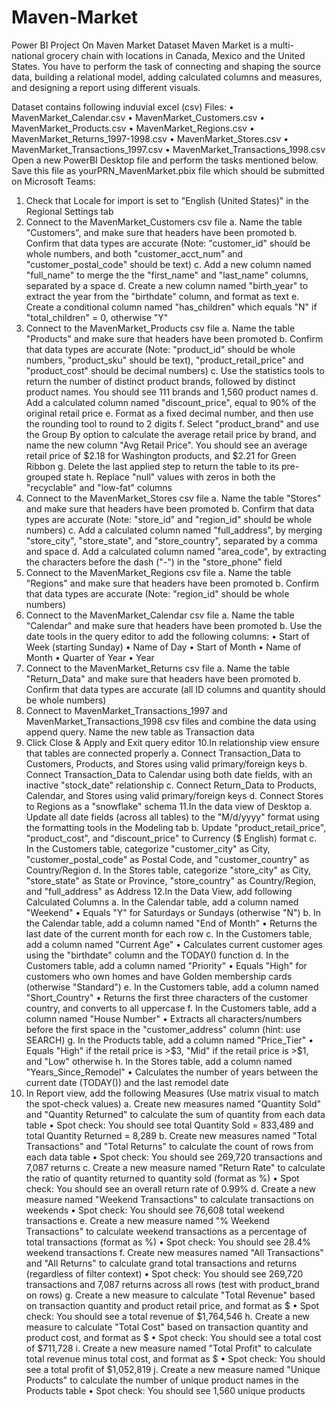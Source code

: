 # Maven-Market
Power BI Project On Maven Market Dataset
Maven Market is a multi-national grocery chain with locations in Canada, Mexico and the United States. You have to perform the task of connecting and shaping the source data, building a relational model, adding calculated columns and measures, and designing a report using different visuals.

Dataset contains following induvial excel (csv) Files:
•	MavenMarket_Calendar.csv
•	MavenMarket_Customers.csv
•	MavenMarket_Products.csv
•	MavenMarket_Regions.csv
•	MavenMarket_Returns_1997-1998.csv
•	MavenMarket_Stores.csv
•	MavenMarket_Transactions_1997.csv
•	MavenMarket_Transactions_1998.csv
Open a new PowerBI Desktop file and perform the tasks mentioned below. Save this file as yourPRN_MavenMarket.pbix file which should be submitted on Microsoft Teams: 
1. Check that Locale for import is set to "English (United States)" in the Regional Settings tab 
2. Connect to the MavenMarket_Customers csv file 
a. Name the table "Customers", and make sure that headers have been promoted
b. Confirm that data types are accurate (Note: "customer_id" should be whole numbers, and both "customer_acct_num" and "customer_postal_code" should be text) 
c. Add a new column named "full_name" to merge the the "first_name" and "last_name" columns, separated by a space 
d. Create a new column named "birth_year" to extract the year from the "birthdate" column, and format as text 
e. Create a conditional column named "has_children" which equals "N" if "total_children" = 0, otherwise "Y" 
3. Connect to the MavenMarket_Products csv file 
a. Name the table "Products" and make sure that headers have been promoted
b. Confirm that data types are accurate (Note: "product_id" should be whole numbers, "product_sku" should be text), "product_retail_price" and "product_cost" should be decimal numbers) 
c. Use the statistics tools to return the number of distinct product brands, followed by distinct product names. You should see 111 brands and 1,560 product names 
d. Add a calculated column named "discount_price", equal to 90% of the original retail price 
e. Format as a fixed decimal number, and then use the rounding tool to round to 2 digits 
f. Select "product_brand" and use the Group By option to calculate the average retail price by brand, and name the new column "Avg Retail Price". You should see an average retail price of $2.18 for Washington products, and $2.21 for Green Ribbon 
g. Delete the last applied step to return the table to its pre-grouped state h. Replace "null" values with zeros in both the "recyclable" and "low-fat" columns
4. Connect to the MavenMarket_Stores csv file 
a. Name the table "Stores" and make sure that headers have been promoted 
b. Confirm that data types are accurate (Note: "store_id" and "region_id" should be whole numbers) 
c. Add a calculated column named "full_address", by merging "store_city", "store_state", and "store_country", separated by a comma and space 
d. Add a calculated column named "area_code", by extracting the characters before the dash ("-") in the "store_phone" field 
5. Connect to the MavenMarket_Regions csv file 
a. Name the table "Regions" and make sure that headers have been promoted 
b. Confirm that data types are accurate (Note: "region_id" should be whole numbers) 
6. Connect to the MavenMarket_Calendar csv file 
a. Name the table "Calendar" and make sure that headers have been promoted 
b. Use the date tools in the query editor to add the following columns: 
• Start of Week (starting Sunday) 
• Name of Day 
• Start of Month 
• Name of Month 
• Quarter of Year 
• Year 
7. Connect to the MavenMarket_Returns csv file 
a. Name the table "Return_Data" and make sure that headers have been promoted
b. Confirm that data types are accurate (all ID columns and quantity should be whole numbers) 
8. Connect to MavenMarket_Transactions_1997 and MavenMarket_Transactions_1998 csv files and combine the data using append query. Name the new table as Transaction data 
9. Click Close & Apply and Exit query editor 
10.In relationship view ensure that tables are connected properly 
a. Connect Transaction_Data to Customers, Products, and Stores using valid primary/foreign keys 
b. Connect Transaction_Data to Calendar using both date fields, with an inactive "stock_date" relationship 
c. Connect Return_Data to Products, Calendar, and Stores using valid primary/foreign keys 
d. Connect Stores to Regions as a "snowflake" schema 
11.In the data view of Desktop 
a. Update all date fields (across all tables) to the "M/d/yyyy" format using the formatting tools in the Modeling tab 
b. Update "product_retail_price", "product_cost", and "discount_price" to Currency ($ English) format 
c. In the Customers table, categorize "customer_city" as City, "customer_postal_code" as Postal Code, and "customer_country" as Country/Region 
d. In the Stores table, categorize "store_city" as City, "store_state" as State or Province, "store_country" as Country/Region, and "full_address" as Address 
12.In the Data View, add following Calculated Columns 
a. In the Calendar table, add a column named "Weekend" • Equals "Y" for Saturdays or Sundays (otherwise "N") 
b. In the Calendar table, add a column named "End of Month" • Returns the last date of the current month for each row 
c. In the Customers table, add a column named "Current Age" • Calculates current customer ages using the "birthdate" column and the TODAY() function 
d. In the Customers table, add a column named "Priority" • Equals "High" for customers who own homes and have Golden membership cards (otherwise "Standard") 
e. In the Customers table, add a column named "Short_Country" • Returns the first three characters of the customer country, and converts to all uppercase 
f. In the Customers table, add a column named "House Number" • Extracts all characters/numbers before the first space in the "customer_address" column (hint: use SEARCH)
g. In the Products table, add a column named "Price_Tier" • Equals "High" if the retail price is >$3, "Mid" if the retail price is >$1, and "Low" otherwise 
h. In the Stores table, add a column named "Years_Since_Remodel" • Calculates the number of years between the current date (TODAY()) and the last remodel date 
13. In Report view, add the following Measures (Use matrix visual to match the spot-check values) 
a. Create new measures named "Quantity Sold" and "Quantity Returned" to calculate the sum of quantity from each data table • Spot check: You should see total Quantity Sold = 833,489 and total Quantity Returned = 8,289 
b. Create new measures named "Total Transactions" and "Total Returns" to calculate the count of rows from each data table • Spot check: You should see 269,720 transactions and 7,087 returns 
c. Create a new measure named "Return Rate" to calculate the ratio of quantity returned to quantity sold (format as %) • Spot check: You should see an overall return rate of 0.99% 
d. Create a new measure named "Weekend Transactions" to calculate transactions on weekends • Spot check: You should see 76,608 total weekend transactions 
e. Create a new measure named "% Weekend Transactions" to calculate weekend transactions as a percentage of total transactions (format as %) • Spot check: You should see 28.4% weekend transactions
f. Create new measures named "All Transactions" and "All Returns" to calculate grand total transactions and returns (regardless of filter context) • Spot check: You should see 269,720 transactions and 7,087 returns across all rows (test with product_brand on rows) 
g. Create a new measure to calculate "Total Revenue" based on transaction quantity and product retail price, and format as $ • Spot check: You should see a total revenue of $1,764,546 
h. Create a new measure to calculate "Total Cost" based on transaction quantity and product cost, and format as $ • Spot check: You should see a total cost of $711,728 
i. Create a new measure named "Total Profit" to calculate total revenue minus total cost, and format as $ • Spot check: You should see a total profit of $1,052,819
j. Create a new measure named "Unique Products" to calculate the number of unique product names in the Products table • Spot check: You should see 1,560 unique products
